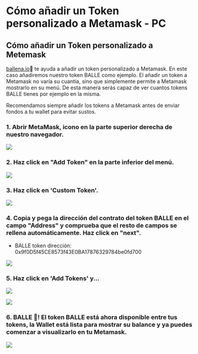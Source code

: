 # Cómo añadir un Token personalizado a Metamask - PC

## Cómo añadir un Token personalizado a Metemask

[ballena.io](https://ballena.io/)🐋 te ayuda a añadir un token personalizado a Metamask. En este caso añadiremos nuestro token BALLE como ejemplo. El añadir un token a Metamask no varía su cuantía, sino que simplemente permite a Metamask mostrarlo en su menú. De esta manera serás capaz de ver cuantos tokens BALLE tienes por ejemplo en la misma. 

Recomendamos siempre añadir los tokens a Metamask antes de enviar fondos a tu wallet para evitar sustos.



### 1. Abrir MetaMask, icono en la parte superior derecha de nuestro navegador.



![](../../../../.gitbook/assets/1%20%288%29.png)

### 2. Haz click en "Add Token" en la parte inferior del menú.



![](../../../../.gitbook/assets/2%20%287%29.png)

### 

### 3. Haz click en 'Custom Token'.



![](../../../../.gitbook/assets/3%20%289%29.png)

#### 

### 4. Copia y pega la dirección del contrato del token BALLE en el campo "Address" y comprueba que el resto de campos se rellena automáticamente. Haz click en "next".

* BALLE token dirección: 0x9f0D5f45CE8573f43E0BA17876329784be0fd700



![](../../../../.gitbook/assets/4%20%285%29.png)

### 

### 5. Haz click en 'Add Tokens' y...



![](../../../../.gitbook/assets/5%20%285%29.png)



![](../../../../.gitbook/assets/6.png)

#### 

### 6. BALLE 🐋! El token BALLE está ahora disponible entre tus tokens, la Wallet está lista para mostrar su balance y ya puedes comenzar a visualizarlo en tu Metamask.



![](../../../../.gitbook/assets/7%20%283%29.png)





